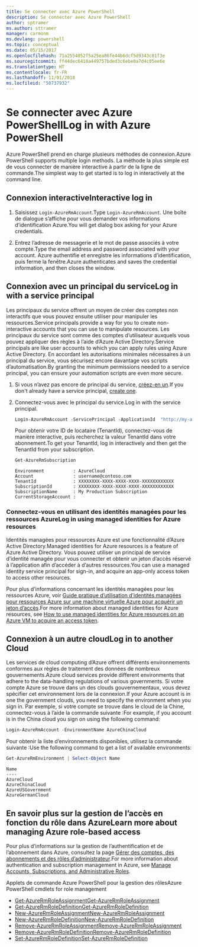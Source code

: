 ```yaml
---
title: Se connecter avec Azure PowerShell
description: Se connecter avec Azure PowerShell
author: sptramer
ms.author: sttramer
manager: carmonm
ms.devlang: powershell
ms.topic: conceptual
ms.date: 05/15/2017
ms.openlocfilehash: 71a2554052f5a25ea86fe44b6dcf5d9343c81f3e
ms.sourcegitcommit: ff44dec6418a449757bded3c6ebe0a7d4c05ee6e
ms.translationtype: HT
ms.contentlocale: fr-FR
ms.lasthandoff: 11/01/2018
ms.locfileid: "50737932"
---
```

# <a name="log-in-with-azure-powershell"></a><span data-ttu-id="a5048-103">Se connecter avec Azure PowerShell</span><span class="sxs-lookup"><span data-stu-id="a5048-103">Log in with Azure PowerShell</span></span>

<span data-ttu-id="a5048-104">Azure PowerShell prend en charge plusieurs méthodes de connexion.</span><span class="sxs-lookup"><span data-stu-id="a5048-104">Azure PowerShell supports multiple login methods.</span></span> <span data-ttu-id="a5048-105">La méthode la plus simple est de vous connecter de manière interactive à partir de la ligne de commande.</span><span class="sxs-lookup"><span data-stu-id="a5048-105">The simplest way to get started is to log in interactively at the command line.</span></span>

## <a name="interactive-log-in"></a><span data-ttu-id="a5048-106">Connexion interactive</span><span class="sxs-lookup"><span data-stu-id="a5048-106">Interactive log in</span></span>

1. <span data-ttu-id="a5048-107">Saisissez `Login-AzureRmAccount`.</span><span class="sxs-lookup"><span data-stu-id="a5048-107">Type `Login-AzureRmAccount`.</span></span> <span data-ttu-id="a5048-108">Une boîte de dialogue s’affiche pour vous demander vos informations d’identification Azure.</span><span class="sxs-lookup"><span data-stu-id="a5048-108">You will get dialog box asking for your Azure credentials.</span></span>

2. <span data-ttu-id="a5048-109">Entrez l’adresse de messagerie et le mot de passe associés à votre compte.</span><span class="sxs-lookup"><span data-stu-id="a5048-109">Type the email address and password associated with your account.</span></span> <span data-ttu-id="a5048-110">Azure authentifie et enregistre les informations d’identification, puis ferme la fenêtre.</span><span class="sxs-lookup"><span data-stu-id="a5048-110">Azure authenticates and saves the credential information, and then closes the window.</span></span>

## <a name="log-in-with-a-service-principal"></a><span data-ttu-id="a5048-111">Connexion avec un principal du service</span><span class="sxs-lookup"><span data-stu-id="a5048-111">Log in with a service principal</span></span>

<span data-ttu-id="a5048-112">Les principaux du service offrent un moyen de créer des comptes non interactifs que vous pouvez ensuite utiliser pour manipuler les ressources.</span><span class="sxs-lookup"><span data-stu-id="a5048-112">Service principals provide a way for you to create non-interactive accounts that you can use to manipulate resources.</span></span> <span data-ttu-id="a5048-113">Les principaux du service sont comme des comptes d’utilisateur auxquels vous pouvez appliquer des règles à l’aide d’Azure Active Directory.</span><span class="sxs-lookup"><span data-stu-id="a5048-113">Service principals are like user accounts to which you can apply rules using Azure Active Directory.</span></span> <span data-ttu-id="a5048-114">En accordant les autorisations minimales nécessaires à un principal du service, vous sécurisez encore davantage vos scripts d’automatisation.</span><span class="sxs-lookup"><span data-stu-id="a5048-114">By granting the minimum permissions needed to a service principal, you can ensure your automation scripts are even more secure.</span></span>

1. <span data-ttu-id="a5048-115">Si vous n’avez pas encore de principal du service, [créez-en un](create-azure-service-principal-azureps.md).</span><span class="sxs-lookup"><span data-stu-id="a5048-115">If you don't already have a service principal, [create one](create-azure-service-principal-azureps.md).</span></span>

2. <span data-ttu-id="a5048-116">Connectez-vous avec le principal du service.</span><span class="sxs-lookup"><span data-stu-id="a5048-116">Log in with the service principal.</span></span>

    ```powershell
    Login-AzureRmAccount -ServicePrincipal -ApplicationId  "http://my-app" -Credential $pscredential -TenantId $tenantid
    ```

    <span data-ttu-id="a5048-117">Pour obtenir votre ID de locataire (TenantId), connectez-vous de manière interactive, puis recherchez la valeur TenantId dans votre abonnement.</span><span class="sxs-lookup"><span data-stu-id="a5048-117">To get your TenantId, log in interactively and then get the TenantId from your subscription.</span></span>

    ```powershell
    Get-AzureRmSubscription
    ```

    ```output
    Environment           : AzureCloud
    Account               : username@contoso.com
    TenantId              : XXXXXXXX-XXXX-XXXX-XXXX-XXXXXXXXXXXX
    SubscriptionId        : XXXXXXXX-XXXX-XXXX-XXXX-XXXXXXXXXXXX
    SubscriptionName      : My Production Subscription
    CurrentStorageAccount :
    ```

### <a name="log-in-using-managed-identities-for-azure-resources"></a><span data-ttu-id="a5048-118">Connectez-vous en utilisant des identités managées pour les ressources Azure</span><span class="sxs-lookup"><span data-stu-id="a5048-118">Log in using managed identities for Azure resources</span></span>

<span data-ttu-id="a5048-119">Identités managées pour ressources Azure est une fonctionnalité d’Azure Active Directory.</span><span class="sxs-lookup"><span data-stu-id="a5048-119">Managed identities for Azure resources is a feature of Azure Active Directory.</span></span> <span data-ttu-id="a5048-120">Vous pouvez utiliser un principal de service d’identité managée pour vous connecter et obtenir un jeton d’accès réservé à l’application afin d’accéder à d’autres ressources.</span><span class="sxs-lookup"><span data-stu-id="a5048-120">You can use a managed identity service principal for sign-in, and acquire an app-only access token to access other resources.</span></span>

<span data-ttu-id="a5048-121">Pour plus d’informations concernant les identités managées pour les ressources Azure, voir [Guide pratique d’utilisation d’identités managées pour ressources Azure sur une machine virtuelle Azure pour acquérir un jeton d’accès](/azure/active-directory/managed-identities-azure-resources/how-to-use-vm-token).</span><span class="sxs-lookup"><span data-stu-id="a5048-121">For more information about managed identities for Azure resources, see [How to use managed identities for Azure resources on an Azure VM to acquire an access token](/azure/active-directory/managed-identities-azure-resources/how-to-use-vm-token).</span></span>

## <a name="log-in-to-another-cloud"></a><span data-ttu-id="a5048-122">Connexion à un autre cloud</span><span class="sxs-lookup"><span data-stu-id="a5048-122">Log in to another Cloud</span></span>

<span data-ttu-id="a5048-123">Les services de cloud computing d’Azure offrent différents environnements conformes aux règles de traitement des données de nombreux gouvernements.</span><span class="sxs-lookup"><span data-stu-id="a5048-123">Azure cloud services provide different environments that adhere to the data-handling regulations of various governments.</span></span> <span data-ttu-id="a5048-124">Si votre compte Azure se trouve dans un des clouds gouvernementaux, vous devez spécifier cet environnement lors de la connexion.</span><span class="sxs-lookup"><span data-stu-id="a5048-124">If your Azure account is in one the government clouds, you need to specify the environment when you sign in.</span></span> <span data-ttu-id="a5048-125">Par exemple, si votre compte se trouve dans le cloud de la Chine, connectez-vous à l’aide la commande suivante :</span><span class="sxs-lookup"><span data-stu-id="a5048-125">For example, if you account is in the China cloud you sign on using the following command:</span></span>

```powershell
Login-AzureRmAccount -EnvironmentName AzureChinaCloud
```

<span data-ttu-id="a5048-126">Pour obtenir la liste d’environnements disponibles, utilisez la commande suivante :</span><span class="sxs-lookup"><span data-stu-id="a5048-126">Use the following command to get a list of available environments:</span></span>

```powershell
Get-AzureRmEnvironment | Select-Object Name
```

```output
Name
----
AzureCloud
AzureChinaCloud
AzureUSGovernment
AzureGermanCloud
```

## <a name="learn-more-about-managing-azure-role-based-access"></a><span data-ttu-id="a5048-127">En savoir plus sur la gestion de l’accès en fonction du rôle dans Azure</span><span class="sxs-lookup"><span data-stu-id="a5048-127">Learn more about managing Azure role-based access</span></span>

<span data-ttu-id="a5048-128">Pour plus d’informations sur la gestion de l’authentification et de l’abonnement dans Azure, consultez la page [Gérer des comptes, des abonnements et des rôles d’administrateur](/azure/active-directory/role-based-access-control-configure).</span><span class="sxs-lookup"><span data-stu-id="a5048-128">For more information about authentication and subscription management in Azure, see [Manage Accounts, Subscriptions, and Administrative Roles](/azure/active-directory/role-based-access-control-configure).</span></span>

<span data-ttu-id="a5048-129">Applets de commande Azure PowerShell pour la gestion des rôles</span><span class="sxs-lookup"><span data-stu-id="a5048-129">Azure PowerShell cmdlets for role management</span></span>

* [<span data-ttu-id="a5048-130">Get-AzureRmRoleAssignment</span><span class="sxs-lookup"><span data-stu-id="a5048-130">Get-AzureRmRoleAssignment</span></span>](/powershell/module/AzureRM.Resources/Get-AzureRmRoleAssignment)
* [<span data-ttu-id="a5048-131">Get-AzureRmRoleDefinition</span><span class="sxs-lookup"><span data-stu-id="a5048-131">Get-AzureRmRoleDefinition</span></span>](/powershell/module/AzureRM.Resources/Get-AzureRmRoleDefinition)
* [<span data-ttu-id="a5048-132">New-AzureRmRoleAssignment</span><span class="sxs-lookup"><span data-stu-id="a5048-132">New-AzureRmRoleAssignment</span></span>](/powershell/module/AzureRM.Resources/New-AzureRmRoleAssignment)
* [<span data-ttu-id="a5048-133">New-AzureRmRoleDefinition</span><span class="sxs-lookup"><span data-stu-id="a5048-133">New-AzureRmRoleDefinition</span></span>](/powershell/module/AzureRM.Resources/New-AzureRmRoleDefinition)
* [<span data-ttu-id="a5048-134">Remove-AzureRmRoleAssignment</span><span class="sxs-lookup"><span data-stu-id="a5048-134">Remove-AzureRmRoleAssignment</span></span>](/powershell/module/AzureRM.Resources/Remove-AzureRmRoleAssignment)
* [<span data-ttu-id="a5048-135">Remove-AzureRmRoleDefinition</span><span class="sxs-lookup"><span data-stu-id="a5048-135">Remove-AzureRmRoleDefinition</span></span>](/powershell/module/AzureRM.Resources/Remove-AzureRmRoleDefinition)
* [<span data-ttu-id="a5048-136">Set-AzureRmRoleDefinition</span><span class="sxs-lookup"><span data-stu-id="a5048-136">Set-AzureRmRoleDefinition</span></span>](/powershell/moduel/AzureRM.Resources/Set-AzureRmRoleDefinition)
